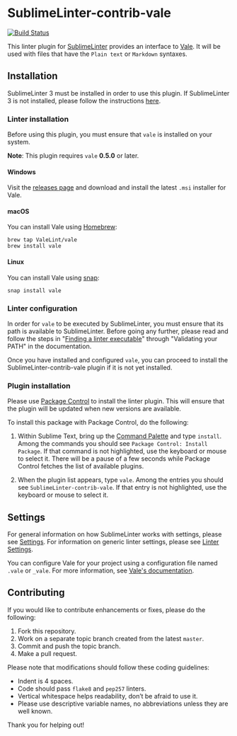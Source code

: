# SublimeLinter-contrib-vale

[![Build Status](https://travis-ci.org/admhlt/SublimeLinter-contrib-vale.svg?branch=master)](https://travis-ci.org/admhlt/SublimeLinter-contrib-vale)

This linter plugin for [SublimeLinter](http://sublimelinter.readthedocs.org) provides an interface to [Vale](https://valelint.github.io/docs). It will be used with files that have the `Plain text` or `Markdown` syntaxes.

## Installation

SublimeLinter 3 must be installed in order to use this plugin. If SublimeLinter 3 is not installed, please follow the instructions [here](http://sublimelinter.readthedocs.org/en/latest/installation.html).

### Linter installation

Before using this plugin, you must ensure that `vale` is installed on your system.

**Note**: This plugin requires `vale` **0.5.0** or later.

#### Windows

Visit the [releases page](https://github.com/ValeLint/vale/releases) and download and install the latest `.msi` installer for Vale.

#### macOS

You can install Vale using [Homebrew](https://brew.sh/):

```
brew tap ValeLint/vale
brew install vale
```

#### Linux

You can install Vale using [snap](https://snapcraft.io):

```
snap install vale
```

### Linter configuration

In order for `vale` to be executed by SublimeLinter, you must ensure that its path is available to SublimeLinter. Before going any further, please read and follow the steps in "[Finding a linter executable](http://sublimelinter.readthedocs.org/en/latest/troubleshooting.html#finding-a-linter-executable)" through "Validating your PATH" in the documentation.

Once you have installed and configured `vale`, you can proceed to install the SublimeLinter-contrib-vale plugin if it is not yet installed.

### Plugin installation

Please use [Package Control](https://packagecontrol.io/) to install the linter plugin. This will ensure that the plugin will be updated when new versions are available.

To install this package with Package Control, do the following:

1. Within Sublime Text, bring up the [Command Palette](http://docs.sublimetext.info/en/sublime-text-3/extensibility/command_palette.html) and type `install`. Among the commands you should see `Package Control: Install Package`. If that command is not highlighted, use the keyboard or mouse to select it. There will be a pause of a few seconds while Package Control fetches the list of available plugins.

1. When the plugin list appears, type `vale`. Among the entries you should see `SublimeLinter-contrib-vale`. If that entry is not highlighted, use the keyboard or mouse to select it.

## Settings

For general information on how SublimeLinter works with settings, please see [Settings](http://sublimelinter.readthedocs.io/en/latest/settings.html). For information on generic linter settings, please see [Linter Settings](http://sublimelinter.readthedocs.io/en/latest/linter_settings.html).

You can configure Vale for your project using a configuration file named `.vale` or `_vale`. For more information, see [Vale's documentation](https://valelint.github.io/docs/config).

## Contributing

If you would like to contribute enhancements or fixes, please do the following:

1. Fork this repository.
2. Work on a separate topic branch created from the latest `master`.
3. Commit and push the topic branch.
4. Make a pull request.

Please note that modifications should follow these coding guidelines:

- Indent is 4 spaces.
- Code should pass `flake8` and `pep257` linters.
- Vertical whitespace helps readability, don’t be afraid to use it.
- Please use descriptive variable names, no abbreviations unless they are well known.

Thank you for helping out!

